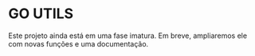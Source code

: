 # GO UTILS
Este projeto ainda está em uma fase imatura. Em breve, ampliaremos ele com novas funções e uma documentação.